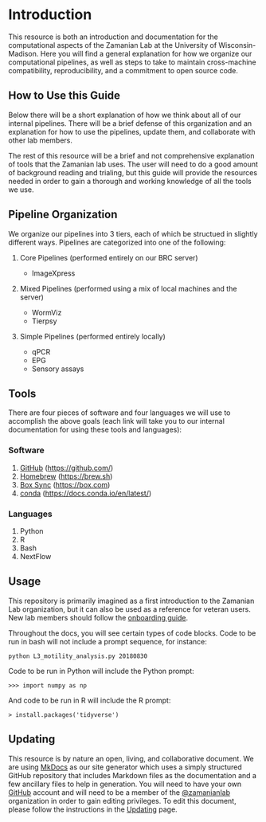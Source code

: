 # Introduction

This resource is both an introduction and documentation for the computational aspects of the Zamanian Lab at the University of Wisconsin-Madison. Here you will find a general explanation for how we organize our computational pipelines, as well as steps to take to maintain cross-machine compatibility, reproducibility, and a commitment to open source code.

## How to Use this Guide

Below there will be a short explanation of how we think about all of our internal pipelines. There will be a brief defense of this organization and an explanation for how to use the pipelines, update them, and collaborate with other lab members.

The rest of this resource will be a brief and not comprehensive explanation of tools that the Zamanian lab uses. The user will need to do a good amount of background reading and trialing, but this guide will provide the resources needed in order to gain a thorough and working knowledge of all the tools we use.

## Pipeline Organization

We organize our pipelines into 3 tiers, each of which be structued in slightly different ways. Pipelines are categorized into one of the following:

1.  Core Pipelines (performed entirely on our BRC server)

    -   ImageXpress

2.  Mixed Pipelines (performed using a mix of local machines and the server)

    -   WormViz
    -   Tierpsy

3.  Simple Pipelines (performed entirely locally)
    -   qPCR
    -   EPG
    -   Sensory assays

## Tools

There are four pieces of software and four languages we will use to accomplish the above goals (each link will take you to our internal documentation for using these tools and languages):

### Software

1.  [GitHub](github.md) (<https://github.com/>)
2.  [Homebrew](homebrew.md) (<https://brew.sh>)
3.  [Box Sync](box.md) (<https://box.com>)
4.  [conda](conda.md) (<https://docs.conda.io/en/latest/>)

### Languages

1.  Python
2.  R
3.  Bash
4.  NextFlow

## Usage

This repository is primarily imagined as a first introduction to the Zamanian Lab organization, but it can also be used as a reference for veteran users. New lab members should follow the [onboarding guide](onboarding.md).

Throughout the docs, you will see certain types of code blocks. Code to be run in bash will not include a prompt sequence, for instance:

`python L3_motility_analysis.py 20180830`

Code to be run in Python will include the Python prompt:

`>>> import numpy as np`

And code to be run in R will include the R prompt:

`> install.packages('tidyverse')`

## Updating

This resource is by nature an open, living, and collaborative document. We are using [MkDocs](https://www.mkdocs.org/) as our site generator which uses a simply structured GitHub repository that includes Markdown files as the documentation and a few ancillary files to help in generation. You will need to have your own [GitHub](https://github.com/) account and will need to be a member of the [@zamanianlab](https://github.com/orgs/zamanianlab/dashboard) organization in order to gain editing privileges. To edit this document, please follow the instructions in the [Updating](updating.md) page.
